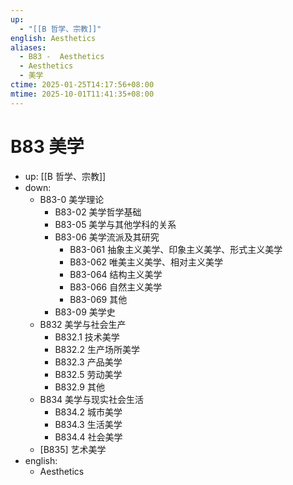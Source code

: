 ```yaml
---
up:
  - "[[B 哲学、宗教]]"
english: Aesthetics
aliases:
  - B83 -  Aesthetics
  - Aesthetics
  - 美学
ctime: 2025-01-25T14:17:56+08:00
mtime: 2025-10-01T11:41:35+08:00
---
```


# B83 美学

- up: [[B 哲学、宗教]]
- down:
	- B83-0 美学理论
		- B83-02 美学哲学基础
		- B83-05 美学与其他学科的关系
		- B83-06 美学流派及其研究
			- B83-061 抽象主义美学、印象主义美学、形式主义美学
			- B83-062 唯美主义美学、相对主义美学
			- B83-064 结构主义美学
			- B83-066 自然主义美学
			- B83-069 其他
		- B83-09 美学史
	- B832 美学与社会生产
		- B832.1 技术美学
		- B832.2 生产场所美学
		- B832.3 产品美学
		- B832.5 劳动美学
		- B832.9 其他
	- B834 美学与现实社会生活
		- B834.2 城市美学
		- B834.3 生活美学
		- B834.4 社会美学
	- [B835] 艺术美学
- english:
	- Aesthetics

